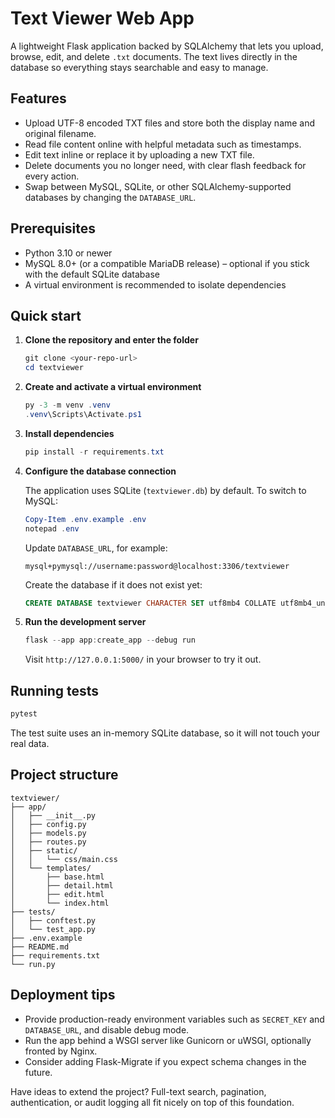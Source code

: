 # Text Viewer Web App

A lightweight Flask application backed by SQLAlchemy that lets you upload, browse, edit, and delete `.txt` documents. The text lives directly in the database so everything stays searchable and easy to manage.

## Features

- Upload UTF-8 encoded TXT files and store both the display name and original filename.
- Read file content online with helpful metadata such as timestamps.
- Edit text inline or replace it by uploading a new TXT file.
- Delete documents you no longer need, with clear flash feedback for every action.
- Swap between MySQL, SQLite, or other SQLAlchemy-supported databases by changing the `DATABASE_URL`.

## Prerequisites

- Python 3.10 or newer
- MySQL 8.0+ (or a compatible MariaDB release) – optional if you stick with the default SQLite database
- A virtual environment is recommended to isolate dependencies

## Quick start

1. **Clone the repository and enter the folder**

   ```powershell
   git clone <your-repo-url>
   cd textviewer
   ```

2. **Create and activate a virtual environment**

   ```powershell
   py -3 -m venv .venv
   .venv\Scripts\Activate.ps1
   ```

3. **Install dependencies**

   ```powershell
   pip install -r requirements.txt
   ```

4. **Configure the database connection**

   The application uses SQLite (`textviewer.db`) by default. To switch to MySQL:

   ```powershell
   Copy-Item .env.example .env
   notepad .env
   ```

   Update `DATABASE_URL`, for example:

   ```
   mysql+pymysql://username:password@localhost:3306/textviewer
   ```

   Create the database if it does not exist yet:

   ```sql
   CREATE DATABASE textviewer CHARACTER SET utf8mb4 COLLATE utf8mb4_unicode_ci;
   ```

5. **Run the development server**

   ```powershell
   flask --app app:create_app --debug run
   ```

   Visit `http://127.0.0.1:5000/` in your browser to try it out.

## Running tests

```powershell
pytest
```

The test suite uses an in-memory SQLite database, so it will not touch your real data.

## Project structure

```
textviewer/
├── app/
│   ├── __init__.py
│   ├── config.py
│   ├── models.py
│   ├── routes.py
│   ├── static/
│   │   └── css/main.css
│   └── templates/
│       ├── base.html
│       ├── detail.html
│       ├── edit.html
│       └── index.html
├── tests/
│   ├── conftest.py
│   └── test_app.py
├── .env.example
├── README.md
├── requirements.txt
└── run.py
```

## Deployment tips

- Provide production-ready environment variables such as `SECRET_KEY` and `DATABASE_URL`, and disable debug mode.
- Run the app behind a WSGI server like Gunicorn or uWSGI, optionally fronted by Nginx.
- Consider adding Flask-Migrate if you expect schema changes in the future.

Have ideas to extend the project? Full-text search, pagination, authentication, or audit logging all fit nicely on top of this foundation.
